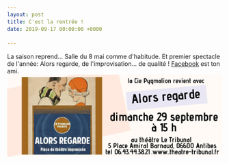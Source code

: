 ```yaml
---
layout: post
title: C'est la rentrée !
date: 2019-09-17 00:00:00 +0000

---
```

La saison reprend... Salle du 8 mai comme d'habitude. Et premier spectacle de l'année: Alors regarde, de l'improvisation... de qualité ! <a href="https://fr-fr.facebook.com/Cie-Pygmalion-Spectacle-dimprovisation-1917411535213750/" onclick="window.open(this.href); return false;">Facebook</a> est ton ami.
![](/images/2019/alors_regarde.jpg)